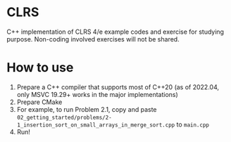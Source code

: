 # CLRS
C++ implementation of CLRS 4/e example codes and exercise for studying purpose. Non-coding involved exercises will not be shared.

# How to use
1. Prepare a C++ compiler that supports most of C++20 (as of 2022.04, only MSVC 19.29+ works in the major implementations)
2. Prepare CMake
3. For example, to run Problem 2.1, copy and paste ```02_getting_started/problems/2-1_insertion_sort_on_small_arrays_in_merge_sort.cpp``` to ```main.cpp```
4. Run!
